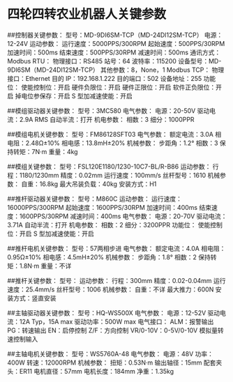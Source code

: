 # 四轮四转农业机器人关键参数

##控制器关键参数：
    型号：MD-9DI6SM-TCP（MD-24DI12SM-TCP）
    电源：12-24V
    运动参数：
        运行速度：5000PPS/300RPM
        起始速度：500PPS/30RPM
        加速时间：500ms
        结束速度：500PPS/30RPM
        减速时间：500ms
    通讯方式：
        Modbus RTU：
            物理接口：RS485
            站号：64
            波特率：115200
            设备型号：MD-9DI6SM（MD-24DI12SM-TCP）
            其他参数：8，None，1
        Modbus TCP：
            物理接口：Ethernet
            目的 IP：192.168.1.222
            目的端口：502
            设备地址：255
    功能位：
        使能控制位：开启
        硬件负限位：开启
        硬件正限位：开启
        软件正负限位：开启
        掉电位参保存：开启
        S 型加减速使能：开启
        

##模组驱动器关键参数：
    型号：3MC580
    电气参数：
        电源：20-50V
        驱动电流：2.9A RMS
        自动半流：打开
    机电参数：
        相数：3
        细分：1000PPR

##模组电机关键参数：
    型号：FM86128SFT03
    电气参数：
        额定电流：3.0A
        相电阻：2.48Ω±10%
        相电感：13.8mH±20%
    机械参数：
        步距角：1.2°
        相数：3
        保持转矩：7N·m
        重量：4kg

##模组关键参数：
    型号：FSL120E1180/1230-10C7-BL/R-B86
    运动参数：
        行程：1180/1230mm
        精度：0.02mm
        运行速度：100mm/s
        丝杆型号：1610
    机械参数：
        自重：16.8kg
        最大吊装负载：40kg
        安装方式：H1


##推杆驱动器关键参数：
    型号：M860C
    运动参数：
        运行速度：16000PPS/300RPM
        起始速度：1600PPS/30RPM
        加速时间：400ms
        结束速度：1600PPS/30RPM
        减速时间：400ms
    电气参数：
        电源：20-70V
        驱动电流：3.71A
        自动半流：打开
    机电参数：
        相数：2
        细分：3200PPR
    功能位：
        使能控制位：开启
        S 型加减速使能：开启

##推杆电机关键参数：
    型号：57两相步进
    电气参数：
        额定电流：4.0A
        相电阻：0.95Ω±10%
        相电感：4.5mH±20%
    机械参数：
        步距角：1.8°
        相数：2
        保持转矩：1.8N·m
        重量：不详

##推杆关键参数：
    型号：
    运动参数：
        行程：300mm
        精度：0.02-0.04mm
        运行速度：25.4mm/s
        丝杆型号：1006
    机械参数：
        自重：不详
        最大推力：600N
        安装方式：竖直安装


##主轴驱动器关键参数：
    型号：HQ-WS500X
    电气参数：
        电源：12-52V
        驱动电流：12A Typ，15A max
        驱动功率：500W max
    电气接口：
        ALM：报警输出
        PG：转速输出
        EN：启停控制
        Z/F：方向控制
        VR/0-10V：0-5V/0-10V 模拟量转速控制输入

##主轴电机关键参数：
    型号：WS5760A-48
    电气参数：
        电源：48V
        功率：400W
        转速：12000RPM
    机械参数：
        扭矩：0.53N·m
        输出轴径：15mm
        配套夹头：ER11
        电机直径：57mm
        电机长度：184mm
        净重：1.35kg